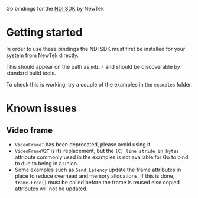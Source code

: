 Go bindings for the [NDI SDK](https://ndi.tv/sdk/) by NewTek

# Getting started
In order to use these bindings the NDI SDK must first be installed for your system from NewTek directly.

This should appear on the path as `ndi.4` and should be discoverable by standard build tools.

To check this is working, try a couple of the examples in the `examples` folder.

# Known issues
## Video frame
* `VideoFrameT` has been deprecated, please avoid using it
* `VideoFrameV2T` is its replacement, but the `(C) line_stride_in_bytes` attribute commonly used in the examples is not
available for Go to bind to due to being in a union.
* Some examples such as `Send_Latency` update the frame attributes in place to reduce overhead and memory allocations.
If this is done, `frame.Free()` must be called before the frame is reused else copied attributes will not be updated.
